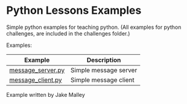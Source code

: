 # Python Lessons Examples

Simple python examples for teaching python. (All examples for python challenges, are included in the challenges folder.)

Examples:

| Example                      | Description            |
| ---------------------------- | ---------------------- |
| [message_server.py](networking/message_server.py ) | Simple message server  |
| [message_client.py](networking/message_client.py ) | Simple message client  |

Example written by Jake Malley
